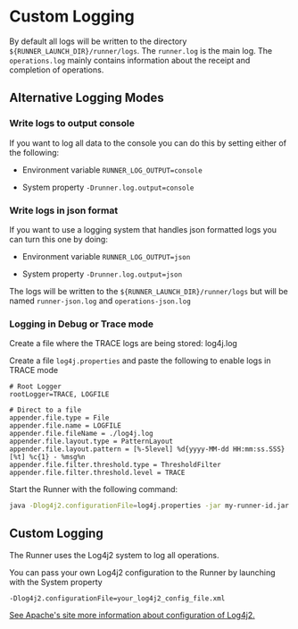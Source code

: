 # Custom Logging

By default all logs will be written to the directory `${RUNNER_LAUNCH_DIR}/runner/logs`.
The `runner.log` is the main log.
The `operations.log` mainly contains information about the receipt and completion of operations.

## Alternative Logging Modes

### Write logs to output console

If you want to log all data to the console you can do this by setting either of the following:

- Environment variable
    `RUNNER_LOG_OUTPUT=console`

- System property
    `-Drunner.log.output=console`

### Write logs in json format

If you want to use a logging system that handles json formatted logs you can turn this one by doing:

- Environment variable
    `RUNNER_LOG_OUTPUT=json`

- System property
    `-Drunner.log.output=json`

The logs will be written to the `${RUNNER_LAUNCH_DIR}/runner/logs`
but will be named `runner-json.log` and `operations-json.log`

### Logging in Debug or Trace mode

Create a file where the TRACE logs are being stored: log4j.log

Create a file `log4j.properties` and paste the following to enable logs in TRACE mode

```
# Root Logger
rootLogger=TRACE, LOGFILE

# Direct to a file
appender.file.type = File
appender.file.name = LOGFILE
appender.file.fileName = ./log4j.log
appender.file.layout.type = PatternLayout
appender.file.layout.pattern = [%-5level] %d{yyyy-MM-dd HH:mm:ss.SSS} [%t] %c{1} - %msg%n
appender.file.filter.threshold.type = ThresholdFilter
appender.file.filter.threshold.level = TRACE
```

Start the Runner with the following command:

```bash
java -Dlog4j2.configurationFile=log4j.properties -jar my-runner-id.jar
```

## Custom Logging

The Runner uses the Log4j2 system to log all operations.

You can pass your own Log4j2 configuration to the Runner by launching with the System property 

`-Dlog4j2.configurationFile=your_log4j2_config_file.xml`

[See Apache's site more information about configuration of Log4j2.](https://logging.apache.org/log4j/2.x/manual/configuration.html)
